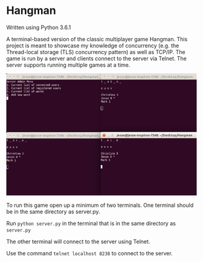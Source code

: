 # Hangman

Written using Python 3.6.1

A terminal-based version of the classic multiplayer game Hangman. This project is meant to showcase my knowledge of concurrency (e.g. the Thread-local storage (TLS) concurrency pattern) as well as TCP/IP. The game is run by a server and clients connect to the server via Telnet. The server supports running multiple games at a time.

![](./images/hangman.png)

To run this game open up a minimum of two terminals. One terminal should be in the same directory as server.py.

Run ```python server.py``` in the terminal that is in the same directory as ```server.py```

The other terminal will connect to the server using Telnet.

Use the command ```telnet localhost 8238``` to connect to the server.
